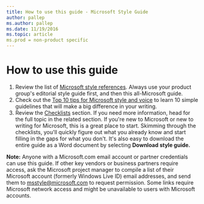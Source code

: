 ```yaml
---
title: How to use this guide - Microsoft Style Guide
author: pallep
ms.author: pallep
ms.date: 11/19/2016
ms.topic: article
ms.prod = non-product specific
---
```


# How to use this guide

1.  Review the list of [Microsoft style references](/style-guide/welcome/style-references). Always use your product group's editorial style guide first, and then this all-Microsoft guide.
2.  Check out the [Top 10 tips for Microsoft style and voice](/style-guide/top-10-tips-style-voice) to learn 10 simple guidelines that will make a big difference in your writing.
3.  Review the [Checklists](/style-guide/checklists/checklists "Quick how-to's") section. If
    you need more information, head for the full topic in the related
    section. If you're new to Microsoft or new to writing for Microsoft,
    this is a great place to start. Skimming through the checklists, you'll
    quickly figure out what you already know and start filling in the
    gaps for what you don't. It's also easy to download the entire guide as a
    Word document by selecting **Download style guide.**

**Note:** Anyone
with a Microsoft.com email account or partner credentials can
use this guide. If other key vendors or
business partners require access, ask the Microsoft project
manager to compile a list of their Microsoft account (formerly
Windows Live ID) email addresses, and send them to [](mailto:msstyle@microsoft.com)<msstyle@microsoft.com> to
request permission. Some links require Microsoft network access and
might be unavailable to users with Microsoft accounts.
